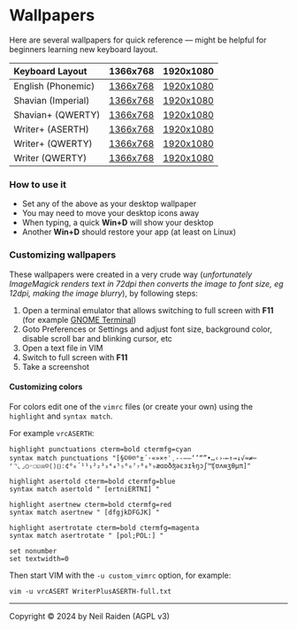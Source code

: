 # Wallpapers

Here are several wallpapers for quick reference — might be helpful for beginners learning new keyboard layout.

| Keyboard Layout | 1366x768 | 1920x1080 |
|:----------------|:--------:|:---------:|
| English (Phonemic) | [1366x768](1366x768/EnglishPhonemic-full_1366x768.png) | [1920x1080](1920x1080/EnglishPhonemic_1920x1080.png) |
| Shavian (Imperial) | [1366x768](1366x768/ShavianImperial-full_1366x768.png) | [1920x1080](1920x1080/ShavianImperial_1920x1080.png) |
| Shavian+ (QWERTY)  | [1366x768](1366x768/ShavianQWERTY-full_1366x768.png)   | [1920x1080](1920x1080/ShavianQWERTY_1920x1080.png)   |
| Writer+ (ASERTH)   | [1366x768](1366x768/WriterASERTH-full_1366x768.png)    | [1920x1080](1920x1080/WriterASERTH_1920x1080.png)    |
| Writer+ (QWERTY)   | [1366x768](1366x768/WriterPlus-altgr_1366x768.png)     | [1920x1080](1920x1080/WriterPlus_1920x1080.png)      |
| Writer (QWERTY)    | [1366x768](1366x768/WriterQWERTY-altgr_1366x768.png)   | [1920x1080](1920x1080/WriterQWERTY_1920x1080.png)    |

### How to use it

* Set any of the above as your desktop wallpaper
* You may need to move your desktop icons away
* When typing, a quick **Win+D** will show your desktop
* Another **Win+D** should restore your app (at least on Linux)

### Customizing wallpapers

These wallpapers were created in a very crude way (_unfortunately ImageMagick renders text in 72dpi then converts the image to font size, eg 12dpi, making the image blurry_), by following steps:

1. Open a terminal emulator that allows switching to full screen with **F11** (for example [GNOME Terminal](https://wiki.gnome.org/Apps/Terminal))
2. Goto Preferences or Settings and adjust font size, background color, disable scroll bar and blinking cursor, etc
3. Open a text file in VIM
4. Switch to full screen with **F11**
5. Take a screenshot

#### Customizing colors

For colors edit one of the `vimrc` files (or create your own) using the `highlight` and `syntax match`.

For example `vrcASERTH`:
```
highlight punctuations cterm=bold ctermfg=cyan
syntax match punctuations "[§©®℗°±´·«»×÷ˈˌ‐‑–—‘’“”•…‹›⁃←↑→↓√≈≠⋯⌜⌝⌞⌟○◦☐☑☒☺⟨⟩⟮⟯ː¢⁰₀´¹¹₁²₂³₃⁴₄⁵₅⁶₆⁷₇⁸₈⁹₉æɑɒðʤəɛɜɪɫŋɔʃ™ʧʊʌʍʒθµπ]"

highlight asertold cterm=bold ctermfg=blue
syntax match asertold " [ertniERTNI] "

highlight asertnew cterm=bold ctermfg=red
syntax match asertnew " [dfgjkDFGJK] "

highlight asertrotate cterm=bold ctermfg=magenta
syntax match asertrotate " [pol;POL:] "

set nonumber
set textwidth=0
```

Then start VIM with the `-u custom_vimrc` option, for example:
```
vim -u vrcASERT WriterPlusASERTH-full.txt
```

-----
Copyright © 2024 by Neil Raiden (AGPL v3)








